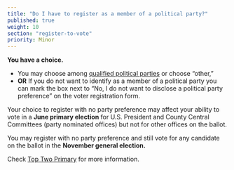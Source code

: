 ```yaml
---
title: "Do I have to register as a member of a political party?"
published: true
weight: 10
section: "register-to-vote"
priority: Minor
---
```


**You have a choice.**  
- You may choose among [qualified political parties](http://www.sos.ca.gov/elections/political-parties/qualified-political-parties/) or choose “other,”
- **OR** If you do not want to identify as a member of a political party you can mark the box next to “No, I do not want to disclose a political party preference” on the voter registration form.

Your choice to register with no party preference may affect your ability to vote in a **June primary election** for U.S. President and County Central Committees (party nominated offices) but not for other offices on the ballot.

You may register with no party preference and still vote for any candidate on the ballot in the **November general election.**  

Check [Top Two Primary](#item-what-is-top-two-primary) for more information.

